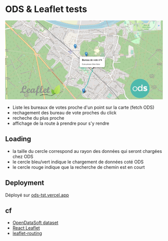 # ODS & Leaflet tests

![ODS & Leaflet](/public/repository-open-graph.png?raw=true "ODS & Leaflet tests")

-   Liste les bureaux de votes proche d'un point sur la carte (fetch ODS)
-   rechagement des bureau de vote proches du click
-   recheche du plus proche
-   affichage de la route à prendre pour s'y rendre

## Loading

-   la taille du cercle correspond au rayon des données qui seront chargées chez ODS
-   le cercle bleu/vert indique le chargement de données coté ODS
-   le cercle rouge indique que la recherche de chemin est en court

## Deployment

Déployé sur [ods-tst.vercel.app](https://ods-tst.vercel.app)

## cf

-   [OpenDataSoft dataset](https://data.opendatasoft.com/explore/dataset/bureaux-vote-france-2017%40public/api/)
-   [React Leaflet](https://react-leaflet.js.org/)
-   [leaflet-routing](https://www.liedman.net/leaflet-routing-machine/)
